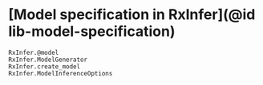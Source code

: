 # [Model specification in RxInfer](@id lib-model-specification)

```@docs
RxInfer.@model
RxInfer.ModelGenerator
RxInfer.create_model
RxInfer.ModelInferenceOptions
```
